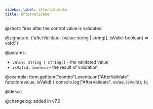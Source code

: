```yaml
---
sidebar_label: afterValidate
title: afterValidate
---          
```


@short: fires after the control value is validated

@signature: {'afterValidate: (value: string | string[], isValid: boolean) => void;'}

@params:
- `value: string | string[]` - the validated value
- `isValid: boolean` - the result of validation

@example:
form.getItem("combo").events.on("AfterValidate", function(value, isValid) {
    console.log("AfterValidate", value, isValid);
});

@descr:

@changelog: added in v7.0

[comment]: # (@relatedapi: form/api/combo/combo_validate_method.md)
